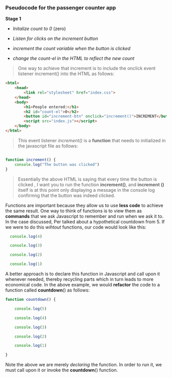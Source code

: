 ### Pseudocode for the passenger counter app 



**Stage 1**

- *Initalize count to 0* (zero)

- *Listen for clicks on the increment button* 

- *increment the count variable when the button is clicked* 

- *change the count-el in the HTML to reflect the new count* 


>  One way to achieve that increment is to include the onclick event listener increment() into the HTML as follows: 

  

```html
<html>
    <head>
        <link rel="stylesheet" href="index.css">
    </head>
    <body>
        <h1>People entered:</h1>
        <h2 id="count-el">0</h2>
        <button id="increment-btn" onclick="increment()">INCREMENT</button>
        <script src="index.js"></script>
    </body>
</html>
```



> This event listener *increment()* is  a **function** that needs to initialized in the javascript file as follows: 

```javascript

function increment() {
    console.log("The button was clicked")
}


```



> Essentially the above HTML is saying that every time the button is clicked , I want you to run the function **increment()**, and **increment ()** itself is at this point only displaying a message in the console log confirmng that the button was indeed clicked. 

Functions are important because they allow us to use **less code** to achieve the same result. One way to think of functions is to view them as **commands** that we ask Javascript to remember and run when we ask it to.  In the case discussed, Per talked about a hypothetical countdown from 5. If we were to do this *wihtout* functions, our code would look like this:

``` javascript
  console.log(4)

  console.log(3)

  console.log(2)

  console.log(1)
```

  A better approach is to declare this function in Javascript and call upon it whenever needed, thereby recycling parts which in turn leads to more economical code. In the above example, we would **refactor** the code to a function called **countdown**() as follows:

```javascript
function countdown() {

	console.log(5)

	console.log(4)

	console.log(3)

    console.log(2)

    console.log(1)

}
```

Note the above we are merely *declaring* the function. In order to run it, we must call upon it or invoke the **countdown**() function. 
